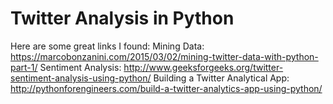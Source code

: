 # Twitter Analysis in Python
Here are some great links I found:
Mining Data:
https://marcobonzanini.com/2015/03/02/mining-twitter-data-with-python-part-1/
Sentiment Analysis:
http://www.geeksforgeeks.org/twitter-sentiment-analysis-using-python/
Building a Twitter Analytical App:
http://pythonforengineers.com/build-a-twitter-analytics-app-using-python/
